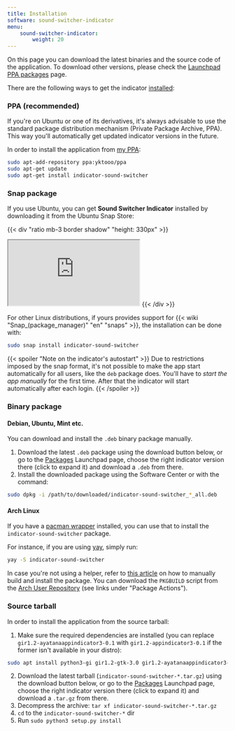 ```yaml
---
title: Installation
software: sound-switcher-indicator
menu:
    sound-switcher-indicator:
        weight: 20
---
```


On this page you can download the latest binaries and the source code of the application. To download other versions, please check the [Launchpad PPA packages](https://launchpad.net/~yktooo/+archive/ppa/+packages) page.

There are the following ways to get the indicator [installed](https://github.com/yktoo/indicator-sound-switcher/blob/dev/doc/install.md):

### PPA (recommended)

If you're on Ubuntu or one of its derivatives, it's always advisable to use the standard package distribution mechanism (Private Package Archive, PPA). This way you'll automatically get updated indicator versions in the future.

In order to install the application from [my PPA](https://launchpad.net/~yktooo/+archive/ubuntu/ppa):

```bash
sudo apt-add-repository ppa:yktooo/ppa
sudo apt-get update
sudo apt-get install indicator-sound-switcher
```

### Snap package

If you use Ubuntu, you can get **Sound Switcher Indicator** installed by downloading it from the Ubuntu Snap Store:

{{< div "ratio mb-3 border shadow" "height: 330px" >}}
<iframe src="https://snapcraft.io/indicator-sound-switcher/embedded?button=black&summary=true"></iframe>
{{< /div >}}

For other Linux distributions, if yours provides support for {{< wiki "Snap_(package_manager)" "en" "snaps" >}}, the installation can be done with:

```bash
sudo snap install indicator-sound-switcher
```

{{< spoiler "Note on the indicator's autostart" >}}
Due to restrictions imposed by the snap format, it's not possible to make the app start automatically for all users, like the `deb` package does. You'll have to *start the app manually* for the first time. After that the indicator will start automatically after each login.
{{< /spoiler >}}

### Binary package

#### Debian, Ubuntu, Mint etc.

You can download and install the `.deb` binary package manually.

1. Download the latest `.deb` package using the download button below, or go to the [Packages](https://launchpad.net/~yktooo/+archive/ubuntu/ppa/+packages) Launchpad page, choose the right indicator version there (click to expand it) and download a `.deb` from there.
2. Install the downloaded package using the Software Center or with the command:
```bash
sudo dpkg -i /path/to/downloaded/indicator-sound-switcher_*_all.deb
```

#### Arch Linux

If you have a [pacman wrapper](https://wiki.archlinux.org/index.php/AUR_helpers#Pacman_wrappers) installed, you can use that to install the `indicator-sound-switcher` package.

For instance, if you are using [yay](https://github.com/Jguer/yay), simply run:

```bash
yay -S indicator-sound-switcher
```

In case you're not using a helper, refer to [this article](https://wiki.archlinux.org/index.php/Arch_User_Repository#Installing_and_upgrading_packages) on how to manually build and install the package. You can download the `PKGBUILD` script from the [Arch User Repository](https://aur.archlinux.org/packages/indicator-sound-switcher) (see links under "Package Actions").

### Source tarball

In order to install the application from the source tarball:

1. Make sure the required dependencies are installed (you can replace `gir1.2-ayatanaappindicator3-0.1` with `gir1.2-appindicator3-0.1` if the former isn't available in your distro):
```bash
sudo apt install python3-gi gir1.2-gtk-3.0 gir1.2-ayatanaappindicator3-0.1 gir1.2-keybinder-3.0
```
2. Download the latest tarball (`indicator-sound-switcher-*.tar.gz`) using the download button below, or go to the [Packages](https://launchpad.net/~yktooo/+archive/ubuntu/ppa/+packages) Launchpad page, choose the right indicator version there (click to expand it) and download a `.tar.gz` from there.
3. Decompress the archive: `tar xf indicator-sound-switcher-*.tar.gz`
4. `cd` to the `indicator-sound-switcher-*` dir
5. Run `sudo python3 setup.py install`
